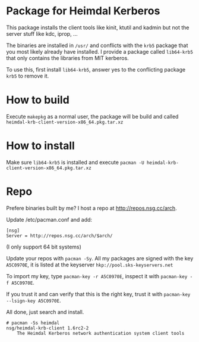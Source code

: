 # Package for Heimdal Kerberos

This package installs the client tools like kinit, ktutil and kadmin but not the server stuff like kdc, iprop, ...

The binaries are installed in `/usr/` and conflicts with the `krb5` package that you most likely already have installed. I provide a package called `lib64-krb5` that only contains the libraries from MIT kerberos.

To use this, first install `lib64-krb5`, answer yes to the conflicting package `krb5` to remove it.

# How to build

Execute `makepkg` as a normal user, the package will be build and called `heimdal-krb-client-version-x86_64.pkg.tar.xz`

# How to install

Make sure `lib64-krb5` is installed and execute `pacman -U heimdal-krb-client-version-x86_64.pkg.tar.xz`

# Repo

Prefere binaries built by me? I host a repo at http://repos.nsg.cc/arch.

Update /etc/pacman.conf and add:

```
[nsg]
Server = http://repos.nsg.cc/arch/$arch/
```
(I only support 64 bit systems)

Update your repos with `pacman -Sy`. All my packages are signed with the key `A5C0970E`, it is listed at the keyserver `hkp://pool.sks-keyservers.net`

To import my key, type `pacman-key -r A5C0970E`, inspect it with `pacman-key -f A5C0970E`.

If you trust it and can verify that this is the right key, trust it with `pacman-key --lsign-key A5C0970E`.

All done, just search and install.

```
# pacman -Ss heimdal
nsg/heimdal-krb-client 1.6rc2-2
    The Heimdal Kerberos network authentication system client tools
```

